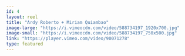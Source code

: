```yaml
---
id: 4 
layout: reel
title: "Ardy Roberto + Miriam Quiambao"
image-large: "https://i.vimeocdn.com/video/588734197_1920x700.jpg"
image-small: "https://i.vimeocdn.com/video/588734197_750x500.jpg"
link: "https://player.vimeo.com/video/90071278"
type: featured
---
```


